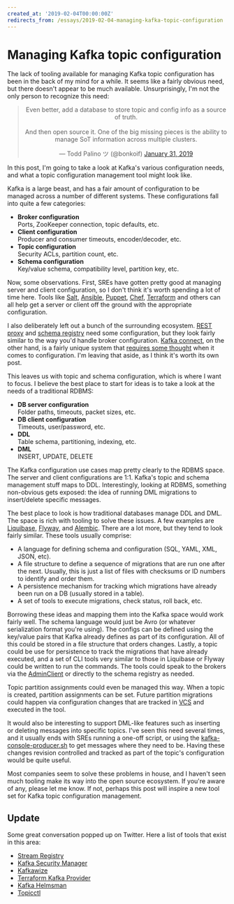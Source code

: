 ```yaml
---
created_at: '2019-02-04T00:00:00Z'
redirects_from: /essays/2019-02-04-managing-kafka-topic-configuration
---
```


# Managing Kafka topic configuration

The lack of tooling available for managing Kafka topic configuration has been in the back of my mind for a while. It seems like a fairly obvious need, but there doesn't appear to be much available. Unsurprisingly, I'm not the only person to recognize this need:

<center>
<blockquote class="twitter-tweet" data-lang="en"><p lang="en" dir="ltr">Even better, add a database to store topic and config info as a source of truth.<br><br>And then open source it. One of the big missing pieces is the ability to manage SoT information across multiple clusters.</p>&mdash; Todd Palino ツ (@bonkoif) <a href="https://twitter.com/bonkoif/status/1090784183025364992?ref_src=twsrc%5Etfw">January 31, 2019</a></blockquote>
<script async src="https://platform.twitter.com/widgets.js" charset="utf-8"></script>
</center>

In this post, I'm going to take a look at Kafka's various configuration needs, and what a topic configuration management tool might look like.

Kafka is a large beast, and has a fair amount of configuration to be managed across a number of different systems. These configurations fall into quite a few categories:

* **Broker configuration**  
Ports, ZooKeeper connection, topic defaults, etc.
* **Client configuration**  
Producer and consumer timeouts, encoder/decoder, etc.
* **Topic configuration**  
Security ACLs, partition count, etc.
* **Schema configuration**  
Key/value schema, compatibility level, partition key, etc.

Now, some observations. First, SREs have gotten pretty good at managing server and client configuration, so I don't think it's worth spending a lot of time here. Tools like [Salt](https://www.saltstack.com/), [Ansible](https://www.ansible.com/), [Puppet](https://puppet.com/), [Chef](https://www.chef.io/), [Terraform](https://www.terraform.io/) and others can all help get a server or client off the ground with the appropriate configuration.

I also deliberately left out a bunch of the surrounding ecosystem. [REST proxy](https://docs.confluent.io/current/kafka-rest/docs/index.html) and [schema registry](https://docs.confluent.io/current/schema-registry/docs/index.html) need some configuration, but they look fairly similar to the way you'd handle broker configuration. [Kafka connect](https://docs.confluent.io/current/connect/index.html), on the other hand, is a fairly unique system that [requires some thought](https://multithreaded.stitchfix.com/blog/2018/09/05/datahighway/) when it comes to configuration. I'm leaving that aside, as I think it's worth its own post.

This leaves us with topic and schema configuration, which is where I want to focus. I believe the best place to start for ideas is to take a look at the needs of a traditional RDBMS:

* **DB server configuration**  
Folder paths, timeouts, packet sizes, etc.
* **DB client configuration**  
Timeouts, user/password, etc.
* **DDL**  
Table schema, partitioning, indexing, etc.
* **DML**  
INSERT, UPDATE, DELETE

The Kafka configuration use cases map pretty clearly to the RDBMS space. The server and client configurations are 1:1. Kafka's topic and schema management stuff maps to DDL. Interestingly, looking at RDBMS, something non-obvious gets exposed: the idea of running DML migrations to insert/delete specific messages.

The best place to look is how traditional databases manage DDL and DML. The space is rich with tooling to solve these issues. A few examples are [Liquibase](https://www.liquibase.org/), [Flyway](https://flywaydb.org/), and [Alembic](https://alembic.sqlalchemy.org/en/latest/). There are a lot more, but they tend to look fairly similar. These tools usually comprise:

* A language for defining schema and configuration (SQL, YAML, XML, JSON, etc).
* A file structure to define a sequence of migrations that are run one after the next. Usually, this is just a list of files with checksums or ID numbers to identify and order them.
* A persistence mechanism for tracking which migrations have already been run on a DB (usually stored in a table).
* A set of tools to execute migrations, check status, roll back, etc.

Borrowing these ideas and mapping them into the Kafka space would work fairly well. The schema language would just be Avro (or whatever serialization format you're using). The configs can be defined using the key/value pairs that Kafka already defines as part of its configuration. All of this could be stored in a file structure that orders changes. Lastly, a topic could be use for persistence to track the migrations that have already executed, and a set of CLI tools very similar to those in Liquibase or Flyway could be written to run the commands. The tools could speak to the brokers via the [AdminClient](https://kafka.apache.org/20/javadoc/index.html?org/apache/kafka/clients/admin/AdminClient.html) or directly to the schema registry as needed.

Topic partition assignments could even be managed this way. When a topic is created, partition assignments can be set. Future partition migrations could happen via configuration changes that are tracked in [VCS](https://en.wikipedia.org/wiki/Version_control) and executed in the tool.

It would also be interesting to support DML-like features such as inserting or deleting messages into specific topics. I've seen this need several times, and it usually ends with SREs running a one-off script, or using the [kafka-console-producer.sh](https://kafka.apache.org/quickstart#quickstart_send) to get messages where they need to be. Having these changes revision controlled and tracked as part of the topic's configuration would be quite useful.

Most companies seem to solve these problems in house, and I haven't seen much tooling make its way into the open source ecosystem. If you're aware of any, please let me know. If not, perhaps this post will inspire a new tool set for Kafka topic configuration management.

## Update

Some great conversation popped up on Twitter. Here a list of tools that exist in this area:

* [Stream Registry](https://homeaway.github.io/stream-registry/)
* [Kafka Security Manager](https://github.com/simplesteph/kafka-security-manager)
* [Kafkawize](https://github.com/kafkawize/kafkawize)
* [Terraform Kafka Provider](https://github.com/Mongey/terraform-provider-kafka#kafka_topic)
* [Kafka Helmsman](https://github.com/teslamotors/kafka-helmsman/tree/master/kafka_topic_enforcer)
* [Topicctl](https://github.com/segmentio/topicctl)
